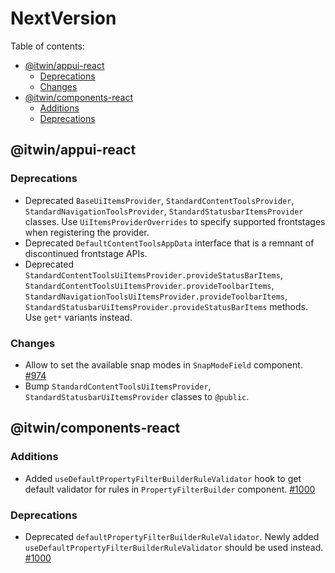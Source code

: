 # NextVersion <!-- omit from toc -->

Table of contents:

- [@itwin/appui-react](#itwinappui-react)
  - [Deprecations](#deprecations)
  - [Changes](#changes)
- [@itwin/components-react](#itwincomponents-react)
  - [Additions](#additions)
  - [Deprecations](#deprecations-1)

## @itwin/appui-react

### Deprecations

- Deprecated `BaseUiItemsProvider`, `StandardContentToolsProvider`, `StandardNavigationToolsProvider`, `StandardStatusbarItemsProvider` classes. Use `UiItemsProviderOverrides` to specify supported frontstages when registering the provider.
- Deprecated `DefaultContentToolsAppData` interface that is a remnant of discontinued frontstage APIs.
- Deprecated `StandardContentToolsUiItemsProvider.provideStatusBarItems`, `StandardContentToolsUiItemsProvider.provideToolbarItems`, `StandardNavigationToolsUiItemsProvider.provideToolbarItems`, `StandardStatusbarUiItemsProvider.provideStatusBarItems` methods. Use `get*` variants instead.

### Changes

- Allow to set the available snap modes in `SnapModeField` component. [#974](https://github.com/iTwin/appui/pull/974)
- Bump `StandardContentToolsUiItemsProvider`, `StandardStatusbarUiItemsProvider` classes to `@public`.

## @itwin/components-react

### Additions

- Added `useDefaultPropertyFilterBuilderRuleValidator` hook to get default validator for rules in `PropertyFilterBuilder` component. [#1000](https://github.com/iTwin/appui/pull/1000)

### Deprecations

- Deprecated `defaultPropertyFilterBuilderRuleValidator`. Newly added `useDefaultPropertyFilterBuilderRuleValidator` should be used instead. [#1000](https://github.com/iTwin/appui/pull/1000)
